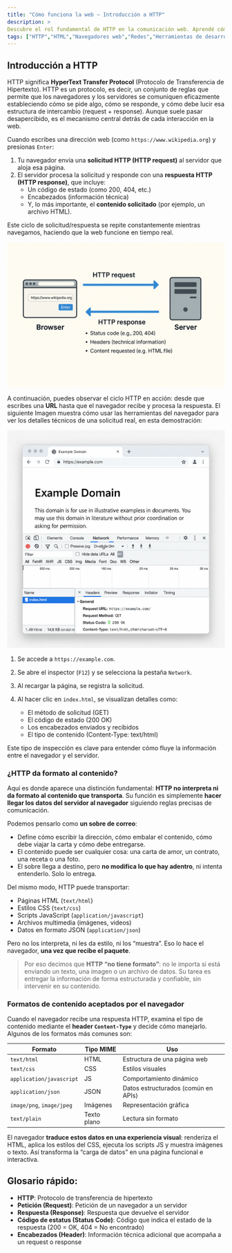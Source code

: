 ```yaml
---
title: "Cómo funciona la web – Introducción a HTTP"
description: > 
Descubre el rol fundamental de HTTP en la comunicación web. Aprendé cómo los navegadores y servidores intercambian información a través de solicitudes y respuestas, y por qué HTTP transporta datos sin interpretarlos. Comprendé cómo el navegador transforma esos datos en experiencias visuales.
tags: ["HTTP","HTML","Navegadores web","Redes","Herramientas de desarrollador"]
---
```



## Introducción a HTTP

HTTP significa **HyperText Transfer Protocol** (Protocolo de Transferencia de Hipertexto). HTTP es un protocolo, es decir, un conjunto de reglas que permite que los navegadores y los servidores se comuniquen eficazmente estableciendo cómo se pide algo, cómo se responde, y cómo debe lucir esa estructura de intercambio (request + response). Aunque suele pasar desapercibido, es el mecanismo central detrás de cada interacción en la web.

Cuando escribes una dirección web (como `https://www.wikipedia.org`) y presionas `Enter`:

1. Tu navegador envía una **solicitud HTTP (HTTP request)** al servidor que aloja esa página.
2. El servidor procesa la solicitud y responde con una **respuesta HTTP (HTTP response)**, que incluye:
   - Un código de estado (como 200, 404, etc.)
   - Encabezados (información técnica)
   - Y, lo más importante, el **contenido solicitado** (por ejemplo, un archivo HTML).

Este ciclo de solicitud/respuesta se repite constantemente mientras navegamos, haciendo que la web funcione en tiempo real.

![http-img](../assets/http-img.png)


A continuación, puedes observar el ciclo HTTP en acción: desde que escribes una **URL** hasta que el navegador recibe y procesa la respuesta. El siguiente Imagen muestra cómo usar las herramientas del navegador para ver los detalles técnicos de una solicitud real, en esta demostración:


![browser-inspect](../assets/browser-inspect.png)

1. Se accede a `https://example.com`.
2. Se abre el inspector (`F12`) y se selecciona la pestaña `Network`.
3. Al recargar la página, se registra la solicitud.
4. Al hacer clic en `index.html`, se visualizan detalles como:

   - El método de solicitud (GET)
   - El código de estado (200 OK)
   - Los encabezados enviados y recibidos
   - El tipo de contenido (Content-Type: text/html)

Este tipo de inspección es clave para entender cómo fluye la información entre el navegador y el servidor.

### ¿HTTP da formato al contenido?

Aquí es donde aparece una distinción fundamental: **HTTP no interpreta ni da formato al contenido que transporta**. Su función es simplemente **hacer llegar los datos del servidor al navegador** siguiendo reglas precisas de comunicación.

Podemos pensarlo como **un sobre de correo**:

- Define cómo escribir la dirección, cómo embalar el contenido, cómo debe viajar la carta y cómo debe entregarse.
- El contenido puede ser cualquier cosa: una carta de amor, un contrato, una receta o una foto.
- El sobre llega a destino, pero **no modifica lo que hay adentro**, ni intenta entenderlo. Solo lo entrega.

Del mismo modo, HTTP puede transportar:
- Páginas HTML (`text/html`)
- Estilos CSS (`text/css`)
- Scripts JavaScript (`application/javascript`)
- Archivos multimedia (imágenes, videos)
- Datos en formato JSON (`application/json`)

Pero no los interpreta, ni les da estilo, ni los “muestra”. Eso lo hace el navegador, **una vez que recibe el paquete**.

> Por eso decimos que **HTTP “no tiene formato”**: no le importa si está enviando un texto, una imagen o un archivo de datos. Su tarea es entregar la información de forma estructurada y confiable, sin intervenir en su contenido.



### Formatos de contenido aceptados por el navegador

Cuando el navegador recibe una respuesta HTTP, examina el tipo de contenido mediante el **header `Content-Type`** y decide cómo manejarlo. Algunos de los formatos más comunes son:

| Formato | Tipo MIME | Uso |
|--------|-----------|-----|
| `text/html` | HTML | Estructura de una página web |
| `text/css` | CSS | Estilos visuales |
| `application/javascript` | JS | Comportamiento dinámico |
| `application/json` | JSON | Datos estructurados (común en APIs) |
| `image/png`, `image/jpeg` | Imágenes | Representación gráfica |
| `text/plain` | Texto plano | Lectura sin formato |

El navegador **traduce estos datos en una experiencia visual**: renderiza el HTML, aplica los estilos del CSS, ejecuta los scripts JS y muestra imágenes o texto. Así transforma la “carga de datos” en una página funcional e interactiva.


## Glosario rápido:
- **HTTP**: Protocolo de transferencia de hipertexto
- **Petición (Request)**: Petición de un navegador a un servidor
- **Respuesta (Response)**: Respuesta que devuelve el servidor
- **Código de estatus (Status Code)**: Código que indica el estado de la respuesta (200 = OK, 404 = No encontrado)
- **Encabezados (Header)**: Información técnica adicional que acompaña a un request o response





